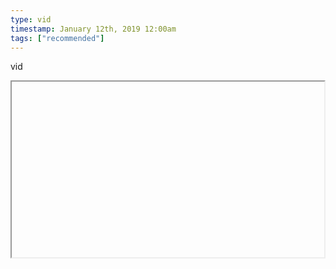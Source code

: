 ```yaml
---
type: vid
timestamp: January 12th, 2019 12:00am
tags: ["recommended"]
---
```

vid
<iframe width="500" height="281"  id="youtube_iframe" src="https://www.youtube.com/embed/LuD2Aa0zFiA[![thumbnail](http://i3.ytimg.com/vi/ /maxresdefault.jpg)](https://www.youtube.com/watch?v= )></iframe>                    
                                                    <div id="footer">
                <span id="timestamp"> January 12th, 2019 12:00am </span>
                                                          <span class="tag">recommended</span>
                                                    
            </body>
        </html>

        
<small>source: https://saturdayxiii.tumblr.com/post/182016443259</small>